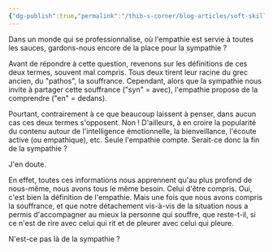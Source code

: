 ```yaml
---
{"dg-publish":true,"permalink":"/thib-s-corner/blog-articles/soft-skills-sympathie-vs-empathie/"}
---
```



Dans un monde qui se professionnalise, où l'empathie est servie à toutes les sauces, gardons-nous encore de la place pour la sympathie ?  
  
Avant de répondre à cette question, revenons sur les définitions de ces deux termes, souvent mal compris. Tous deux tirent leur racine du grec ancien, du "pathos", la souffrance. Cependant, alors que la sympathie nous invite à partager cette souffrance ("syn" = avec), l'empathie propose de la comprendre ("en" = dedans).  
  
Pourtant, contrairement à ce que beaucoup laissent à penser, dans aucun cas ces deux termes s'opposent. Non ! D'ailleurs, à en croire la popularité du contenu autour de l'intelligence émotionnelle, la bienveillance, l'écoute active (ou empathique), etc. Seule l'empathie compte. Serait-ce donc la fin de la sympathie ?  
  
J'en doute.  
  
En effet, toutes ces informations nous apprennent qu'au plus profond de nous-même, nous avons tous le même besoin. Celui d'être compris. Oui, c'est bien la définition de l'empathie. Mais une fois que nous avons compris la souffrance, et que notre détachement vis-à-vis de la situation nous a permis d'accompagner au mieux la personne qui souffre, que reste-t-il, si ce n'est de rire avec celui qui rit et de pleurer avec celui qui pleure.  
  
N'est-ce pas là de la sympathie ?